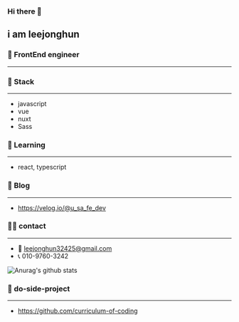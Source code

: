### Hi there 👋
i am leejonghun
---
### 💬 FrontEnd engineer
---
### 🔭 Stack
---
  * javascript           
  * vue         
  * nuxt    
  * Sass                  
  
### 🌱 Learning
---
  * react, typescript
  
  
### 💬 Blog
---
  * https://velog.io/@u_sa_fe_dev
### 🙋‍♂️ contact
---
  * 📧 leejonghun32425@gmail.com
  * 📞 010-9760-3242
  
![Anurag's github stats](https://github-readme-stats.vercel.app/api?username=FrontLeejonghun&show_icons=true&theme=radical)

### 📁 do-side-project
---
  * https://github.com/curriculum-of-coding
